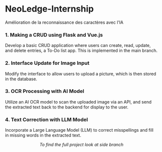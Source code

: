 <h1> NeoLedge-Internship </h1>

Amélioration de la reconnaissance des caractères avec l'IA
<h3> 1. Making a CRUD using Flask and Vue.js </h3> 

Develop a basic CRUD application where users can create, read, update, and delete entries, a To-Do list app. This is implemented in the main branch.

<h3> 2. Interface Update for Image Input </h3>

Modify the interface to allow users to upload a picture, which is then stored in the database.

<h3> 3. OCR Processing with AI Model</h3>

Utilize an AI OCR model to scan the uploaded image via an API, and send the extracted text back to the backend for display to the user.

<h3> 4. Text Correction with LLM Model</h3>

Incorporate a Large Language Model (LLM) to correct misspellings and fill in missing words in the extracted text.

$$ To \ find \ the \ full \ project \ look \ at \ side \ branch $$
